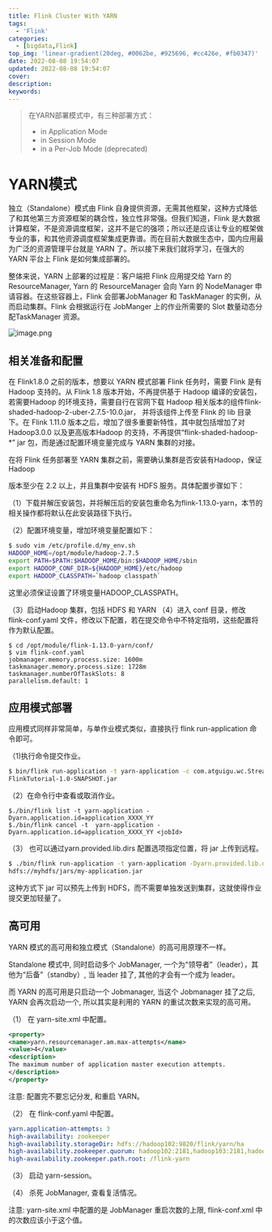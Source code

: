 ```yaml
---
title: Flink Cluster With YARN
tags:
  - 'Flink'
categories:
  - [bigdata,Flink]
top_img: 'linear-gradient(20deg, #0062be, #925696, #cc426e, #fb0347)'
date: 2022-08-08 19:54:07
updated: 2022-08-08 19:54:07
cover:
description:
keywords:
---
```


>在YARN部署模式中，有三种部署方式：
>
>- in Application Mode
>- in Session Mode
>- in a Per-Job Mode (deprecated)

# YARN模式

独立（Standalone）模式由 Flink 自身提供资源，无需其他框架，这种方式降低了和其他第三方资源框架的耦合性，独立性非常强。但我们知道，Flink 是大数据计算框架，不是资源调度框架，这并不是它的强项；所以还是应该让专业的框架做专业的事，和其他资源调度框架集成更靠谱。而在目前大数据生态中，国内应用最为广泛的资源管理平台就是 YARN 了。所以接下来我们就将学习，在强大的 YARN 平台上 Flink 是如何集成部署的。

整体来说，YARN 上部署的过程是：客户端把 Flink 应用提交给 Yarn 的ResourceManager, Yarn 的 ResourceManager 会向 Yarn 的 NodeManager 申请容器。在这些容器上，Flink 会部署JobManager 和 TaskManager 的实例，从而启动集群。Flink 会根据运行在 JobManger 上的作业所需要的 Slot 数量动态分配TaskManager 资源。

 ![image.png](https://cdn.nlark.com/yuque/0/2022/png/2500465/1659960821751-9ec31d52-d839-445c-8aa4-e6f9af4d2ca8.png)

## 相关准备和配置

在 Flink1.8.0 之前的版本，想要以 YARN 模式部署 Flink 任务时，需要 Flink 是有 Hadoop 支持的。从 Flink 1.8 版本开始，不再提供基于 Hadoop 编译的安装包，若需要Hadoop 的环境支持，需要自行在官网下载 Hadoop 相关版本的组件flink-shaded-hadoop-2-uber-2.7.5-10.0.jar， 并将该组件上传至 Flink 的 lib 目录下。在 Flink 1.11.0 版本之后，增加了很多重要新特性，其中就包括增加了对Hadoop3.0.0 以及更高版本Hadoop 的支持，不再提供“flink-shaded-hadoop-*” jar 包，而是通过配置环境变量完成与 YARN 集群的对接。

在将 Flink 任务部署至 YARN 集群之前，需要确认集群是否安装有Hadoop，保证 Hadoop

版本至少在 2.2 以上，并且集群中安装有 HDFS 服务。具体配置步骤如下：

（1）下载并解压安装包，并将解压后的安装包重命名为flink-1.13.0-yarn，本节的相关操作都将默认在此安装路径下执行。

（2）配置环境变量，增加环境变量配置如下：

```sh
$ sudo vim /etc/profile.d/my_env.sh 
HADOOP_HOME=/opt/module/hadoop-2.7.5
export PATH=$PATH:$HADOOP_HOME/bin:$HADOOP_HOME/sbin
export HADOOP_CONF_DIR=${HADOOP_HOME}/etc/hadoop
export HADOOP_CLASSPATH=`hadoop classpath`
```
这里必须保证设置了环境变量HADOOP_CLASSPATH。

（3）启动Hadoop 集群，包括 HDFS 和 YARN
（4）进入 conf 目录，修改 flink-conf.yaml 文件，修改以下配置，若在提交命令中不特定指明，这些配置将作为默认配置。
```
$ cd /opt/module/flink-1.13.0-yarn/conf/
$ vim flink-conf.yaml 
jobmanager.memory.process.size: 1600m 
taskmanager.memory.process.size: 1728m 
taskmanager.numberOfTaskSlots: 8
parallelism.default: 1
```

## 应用模式部署

应用模式同样非常简单，与单作业模式类似，直接执行 flink run-application 命令即可。

（1)执行命令提交作业。

```sh
$ bin/flink run-application -t yarn-application -c com.atguigu.wc.StreamWordCount
FlinkTutorial-1.0-SNAPSHOT.jar
```

（2）在命令行中查看或取消作业。

```shell
$./bin/flink list -t yarn-application -Dyarn.application.id=application_XXXX_YY
$./bin/flink cancel	-t	yarn-application -Dyarn.application.id=application_XXXX_YY <jobId>
```

（3） 也可以通过yarn.provided.lib.dirs 配置选项指定位置，将 jar 上传到远程。

```sh
$ ./bin/flink run-application -t yarn-application -Dyarn.provided.lib.dirs="hdfs://myhdfs/my-remote-flink-dist-dir" 
hdfs://myhdfs/jars/my-application.jar
```


这种方式下 jar 可以预先上传到 HDFS，而不需要单独发送到集群，这就使得作业提交更加轻量了。

## 高可用

YARN 模式的高可用和独立模式（Standalone）的高可用原理不一样。

Standalone 模式中, 同时启动多个 JobManager, 一个为“领导者”（leader），其他为“后备”（standby）, 当 leader 挂了, 其他的才会有一个成为 leader。

而 YARN 的高可用是只启动一个 Jobmanager, 当这个 Jobmanager 挂了之后, YARN 会再次启动一个, 所以其实是利用的 YARN 的重试次数来实现的高可用。

（1） 在 yarn-site.xml 中配置。

```xml
<property>
<name>yarn.resourcemanager.am.max-attempts</name>
<value>4</value>
<description>
The maximum number of application master execution attempts.
</description>
</property>
```

注意: 配置完不要忘记分发, 和重启 YARN。

（2） 在 flink-conf.yaml 中配置。

```yaml
yarn.application-attempts: 3 
high-availability: zookeeper
high-availability.storageDir: hdfs://hadoop102:9820/flink/yarn/ha 
high-availability.zookeeper.quorum: hadoop102:2181,hadoop103:2181,hadoop104:2181
high-availability.zookeeper.path.root: /flink-yarn
```

（3） 启动 yarn-session。

（4） 杀死 JobManager, 查看复活情况。

注意: yarn-site.xml 中配置的是 JobManager 重启次数的上限, flink-conf.xml 中的次数应该小于这个值。
